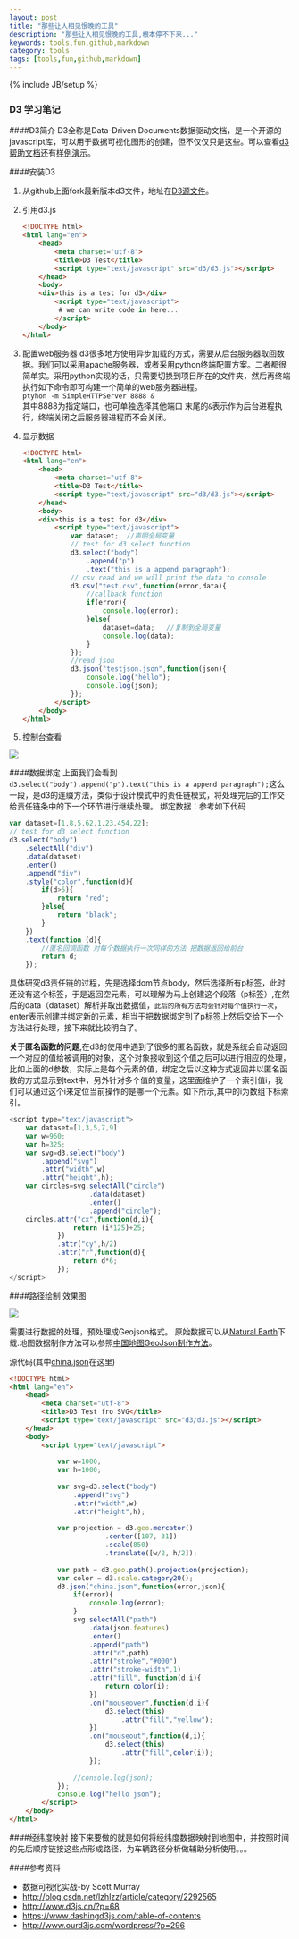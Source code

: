 ```yaml
---
layout: post
title: "那些让人相见恨晚的工具"
description: "那些让人相见恨晚的工具,根本停不下来..."
keywords: tools,fun,github,markdown
category: tools 
tags: [tools,fun,github,markdown]
---
```




{% include JB/setup %}
### D3 学习笔记

####D3简介
D3全称是Data-Driven Documents数据驱动文档，是一个开源的javascript库，可以用于数据可视化图形的创建，但不仅仅只是这些。可以查看[d3帮助文档](https://github.com/mbostock/d3/wiki/API-Reference)还有[样例演示](http://d3js.org/)。

<!--more-->
####安装D3
1. 从github上面fork最新版本d3文件，地址在[D3源文件](https://github.com/mbostock/d3/)。
2. 引用d3.js

    ```html
    <!DOCTYPE html>
    <html lang="en">
        <head>
            <meta charset="utf-8">
            <title>D3 Test</title>
            <script type="text/javascript" src="d3/d3.js"></script>
        </head>
        <body>
    	<div>this is a test for d3</div>
            <script type="text/javascript">
    		 # we can write code in here...
            </script>
        </body>
    </html>
    ```
3. 配置web服务器
d3很多地方使用异步加载的方式，需要从后台服务器取回数据。我们可以采用apache服务器，或者采用python终端配置方案。二者都很简单实。采用python实现的话，只需要切换到项目所在的文件夹，然后再终端执行如下命令即可构建一个简单的web服务器进程。      
`ptyhon -m SimpleHTTPServer 8888 &`  
其中8888为指定端口，也可单独选择其他端口 末尾的`&`表示作为后台进程执行，终端关闭之后服务器进程而不会关闭。

4. 显示数据

    ```html
    <!DOCTYPE html>
    <html lang="en">
        <head>
            <meta charset="utf-8">
            <title>D3 Test</title>
            <script type="text/javascript" src="d3/d3.js"></script>
        </head>
        <body>
    	<div>this is a test for d3</div>
            <script type="text/javascript">
    			var dataset;  //声明全局变量
    			// test for d3 select function
    			d3.select("body")
    				.append("p")
    				.text("this is a append paragraph");
    			// csv read and we will print the data to console
    			d3.csv("test.csv",function(error,data){
    				//callback function 
    				if(error){
    					console.log(error);
    				}else{
    					dataset=data;   //复制到全局变量
    					console.log(data);
    				}
    			});
    			//read json
    			d3.json("testjson.json",function(json){
    				console.log("hello");
    				console.log(json);
    			});
            </script>
        </body>
    </html>
    ```
5. 控制台查看

![](http://needpp.qiniudn.com/2014/10/21/ccbcb917-58cc-11e4-8aca-ff47119e35e7.png)




####数据绑定
上面我们会看到`	d3.select("body").append("p").text("this is a append paragraph");`这么一段，是d3的连缀方法，类似于设计模式中的责任链模式，将处理完后的工作交给责任链条中的下一个环节进行继续处理。
绑定数据：参考如下代码

```javascript
var dataset=[1,8,5,62,1,23,454,22];
// test for d3 select function
d3.select("body")
	.selectAll("div")
	.data(dataset)
	.enter()
	.append("div")
	.style("color",function(d){
		if(d>5){
			return "red";
		}else{
			return "black";
		}
	})
	.text(function (d){
		//匿名回调函数 对每个数据执行一次同样的方法 把数据返回给前台
		return d;
	});
```

具体研究d3责任链的过程，先是选择dom节点body，然后选择所有p标签，此时还没有这个标签，于是返回空元素，可以理解为马上创建这个段落（p标签）,在然后的data（dataset）解析并取出数据值，`此后的所有方法均会针对每个值执行一次`，enter表示创建并绑定新的元素，相当于把数据绑定到了p标签上然后交给下一个方法进行处理，接下来就比较明白了。

**关于匿名函数的问题**,在d3的使用中遇到了很多的匿名函数，就是系统会自动返回一个对应的值给被调用的对象，这个对象接收到这个值之后可以进行相应的处理，比如上面的d参数，实际上是每个元素的值，绑定之后以这种方式返回并以匿名函数的方式显示到text中，另外针对多个值的变量，这里面维护了一个索引值i，我们可以通过这个i来定位当前操作的是哪一个元素。如下所示,其中的i为数组下标索引。

```javascript
<script type="text/javascript">
	var dataset=[1,3,5,7,9]
	var w=960;
	var h=325;
	var svg=d3.select("body")
		.append("svg")
		.attr("width",w)
		.attr("height",h);
	var circles=svg.selectAll("circle")
					.data(dataset)
					.enter()
					.append("circle");
	circles.attr("cx",function(d,i){
				return (i*125)+25;
			})
			.attr("cy",h/2)
			.attr("r",function(d){
				return d*6;
			});
</script>
```

####路径绘制
效果图

![](http://needpp.qiniudn.com/2014/10/21/d879df4a-58cc-11e4-91be-2d5a0eff9ed9.png)


需要进行数据的处理，预处理成Geojson格式。
原始数据可以从[Natural Earth](http://www.naturalearthdata.com/downloads/)下载.地图数据制作方法可以参照[中国地图GeoJson制作方法](https://github.com/clemsos/d3-china-map)。

源代码(其中[china.json](https://github.com/dcycome/ProDemo/china.json)在这里)

```html
<!DOCTYPE html>
<html lang="en">
    <head>
        <meta charset="utf-8">
        <title>D3 Test fro SVG</title>
        <script type="text/javascript" src="d3/d3.js"></script>
    </head>
    <body>
        <script type="text/javascript">
		
			var w=1000;
			var h=1000;
			
			var svg=d3.select("body")
				.append("svg")
				.attr("width",w)
				.attr("height",h);
	
			var projection = d3.geo.mercator()
						.center([107, 31])
						.scale(850)
    					.translate([w/2, h/2]);
						
			var path = d3.geo.path().projection(projection);	
			var color = d3.scale.category20();			
			d3.json("china.json",function(error,json){
				if(error){
					console.log(error);
				}
				svg.selectAll("path")
					.data(json.features)
					.enter()
					.append("path")
					.attr("d",path)
					.attr("stroke","#000")
					.attr("stroke-width",1)
					.attr("fill", function(d,i){
						return color(i);
					})
					.on("mouseover",function(d,i){
						d3.select(this)
							.attr("fill","yellow");
					})
					.on("mouseout",function(d,i){
						d3.select(this)
							.attr("fill",color(i));
					});
				
				//console.log(json);
			});
			console.log("hello json");
        </script>
    </body>
</html>

```

####经纬度映射
接下来要做的就是如何将经纬度数据映射到地图中，并按照时间的先后顺序链接这些点形成路径，为车辆路径分析做辅助分析使用。。。



####参考资料
- 数据可视化实战-by Scott Murray
- http://blog.csdn.net/lzhlzz/article/category/2292565
- http://www.d3js.cn/?p=68
- https://www.dashingd3js.com/table-of-contents
- http://www.ourd3js.com/wordpress/?p=296

